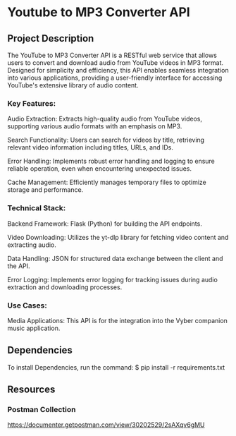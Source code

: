 # Youtube to MP3 Converter API

## Project Description
The YouTube to MP3 Converter API is a RESTful web service that allows users to convert and download audio from YouTube videos in MP3 format. Designed for simplicity and efficiency, this API enables seamless integration into various applications, providing a user-friendly interface for accessing YouTube's extensive library of audio content.

### Key Features:
Audio Extraction: Extracts high-quality audio from YouTube videos, supporting various audio formats with an emphasis on MP3.

Search Functionality: Users can search for videos by title, retrieving relevant video information including titles, URLs, and IDs.

Error Handling: Implements robust error handling and logging to ensure reliable operation, even when encountering unexpected issues.

Cache Management: Efficiently manages temporary files to optimize storage and performance.

### Technical Stack:
Backend Framework: Flask (Python) for building the API endpoints.

Video Downloading: Utilizes the yt-dlp library for fetching video content and extracting audio.

Data Handling: JSON for structured data exchange between the client and the API.

Error Logging: Implements error logging for tracking issues during audio extraction and downloading processes.

### Use Cases:
Media Applications: This API is for the integration into the Vyber companion music application.

## Dependencies
To install Dependencies, run the command:
$ pip install -r requirements.txt

## Resources

### Postman Collection
https://documenter.getpostman.com/view/30202529/2sAXqv6gMU
